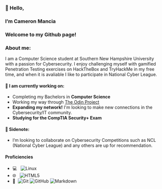 ### 👋 Hello, 
### I’m Cameron Mancia
### Welcome to my Github page!

### About me:
  I am a Computer Science student at Southern New Hampshire University with a passion for Cybersecurity. I enjoy challenging myself with gamified Penetration Testing exercises on HackTheBox and TryHackMe in my free time, and when it is avaliable I like to participate in National Cyber League.

#### 🌱 I am currently working on:

- Completing my Bachelors in **Computer Science**
- Working my way through [The Odin Project](https://www.theodinproject.com/)
- **Expanding my network!** I'm looking to make new connections in the Cybersecurity/IT community.
- **Studying for the CompTIA Security+ Exam**

#### 💬 Sidenote:

- I’m looking to collaborate on Cybersecurity Competitions such as NCL (National Cyber League) and any others are up for recommendation.

#### Proficiencies

- 💻 &#160; ![Linux](https://img.shields.io/badge/-Linux-333333?style=flat&logo=Linux&logoColor=FCC624)
- 🌐 &#160; ![HTML5](https://img.shields.io/badge/-HTML5-333333?style=flat&logo=HTML5)
- 🔧 &#160;![Git](https://img.shields.io/badge/-Git-333333?style=flat&logo=git)
![GitHub](https://img.shields.io/badge/-GitHub-333333?style=flat&logo=github)
![Markdown](https://img.shields.io/badge/-Markdown-333333?style=flat&logo=markdown)
<!---
cameronmancia/cameronmancia is a ✨ special ✨ repository because its `README.md` (this file) appears on your GitHub profile.
You can click the Preview link to take a look at your changes.
--->
